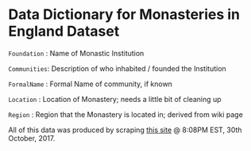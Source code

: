 # Data Dictionary for Monasteries in England Dataset

`Foundation` : Name of Monastic Institution

`Communities`: Description of who inhabited / founded the Institution

`FormalName` : Formal Name of community, if known

`Location`   : Location of Monastery; needs a little bit of cleaning up

`Region`     : Region that the Monastery is located in; derived from wiki page


All of this data was produced by scraping [this site](https://en.wikipedia.org/w/index.php?title=List_of_monastic_houses_in_England&action=info)
@ 8:08PM EST, 30th October, 2017.
